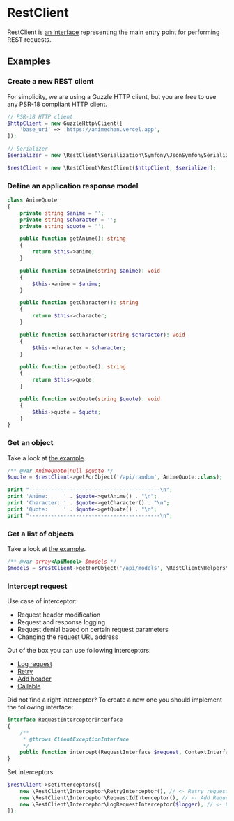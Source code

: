 # RestClient

RestClient is [an interface](src/RestClientInterface.php) representing the main entry point for performing REST requests.

## Examples

### Create a new REST client

For simplicity, we are using a Guzzle HTTP client, but you are free to use any PSR-18 compliant HTTP client.

```php
// PSR-18 HTTP client
$httpClient = new GuzzleHttp\Client([
    'base_uri' => 'https://animechan.vercel.app',
]);

// Serializer
$serializer = new \RestClient\Serialization\Symfony\JsonSymfonySerializer();

$restClient = new \RestClient\RestClient($httpClient, $serializer);
```


### Define an application response model
```php
class AnimeQuote
{
    private string $anime = '';
    private string $character = '';
    private string $quote = '';

    public function getAnime(): string
    {
        return $this->anime;
    }

    public function setAnime(string $anime): void
    {
        $this->anime = $anime;
    }

    public function getCharacter(): string
    {
        return $this->character;
    }

    public function setCharacter(string $character): void
    {
        $this->character = $character;
    }

    public function getQuote(): string
    {
        return $this->quote;
    }

    public function setQuote(string $quote): void
    {
        $this->quote = $quote;
    }
}
```


### Get an object

Take a look at [the example](example/anime_quote.php).

```php
/** @var AnimeQuote|null $quote */
$quote = $restClient->getForObject('/api/random', AnimeQuote::class);

print "------------------------------------------\n";
print 'Anime:     ' . $quote->getAnime() . "\n";
print 'Character: ' . $quote->getCharacter() . "\n";
print 'Quote:     ' . $quote->getQuote() . "\n";
print "------------------------------------------\n";
```


### Get a list of objects

Take a look at [the example](example/JsonPlaceholder/print_blog_posts.php).

```php
/** @var array<ApiModel> $models */
$models = $restClient->getForObject('/api/models', \RestClient\Helpers\asList(ApiModel::class));
```


### Intercept request

Use case of interceptor:
- Request header modification
- Request and response logging
- Request denial based on certain request parameters
- Changing the request URL address


Out of the box you can use following interceptors:
* [Log request](src/Interceptor/LogRequestInterceptor.php)
* [Retry](src/Interceptor/RetryInterceptor.php)
* [Add header](src/Interceptor/AddHeaderInterceptor.php)
* [Callable](src/Interceptor/CallableInterceptor.php)


Did not find a right interceptor?
To create a new one you should implement the following interface:

```php
interface RequestInterceptorInterface
{
    /**
     * @throws ClientExceptionInterface
     */
    public function intercept(RequestInterface $request, ContextInterface $context, RequestExecutionInterface $execution): ResponseInterface;
}
```

Set interceptors
```php
$restClient->setInterceptors([
    new \RestClient\Interceptor\RetryInterceptor(), // <- Retry request in case of [429] or [503] response status
    new \RestClient\Interceptor\RequestIdInterceptor(), // <- Add Request-Id header (uuid v4)
    new \RestClient\Interceptor\LogRequestInterceptor($logger), // <- Log before/after and exception
]);
```
